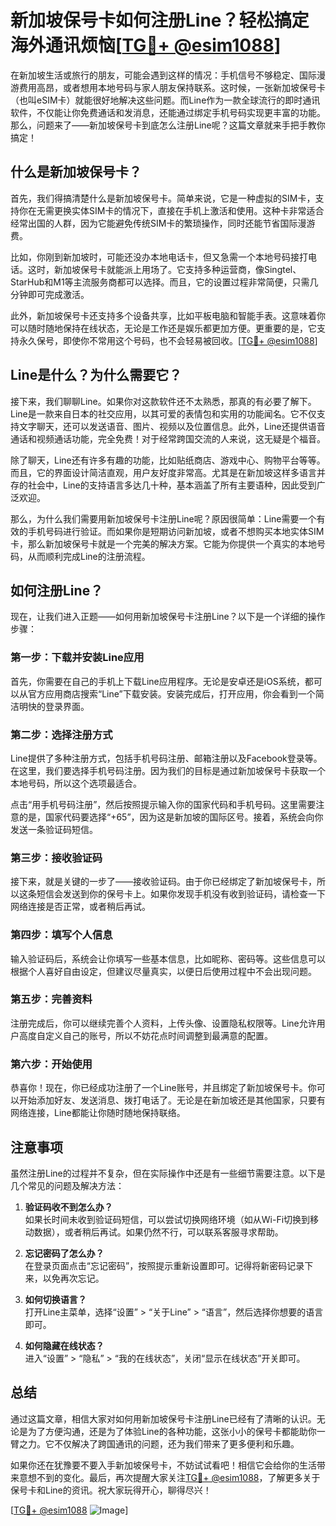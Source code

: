 # 新加坡保号卡如何注册Line？轻松搞定海外通讯烦恼[[TG💪+ @esim1088](https://t.me/s/esim1088)]

在新加坡生活或旅行的朋友，可能会遇到这样的情况：手机信号不够稳定、国际漫游费用高昂，或者想用本地号码与家人朋友保持联系。这时候，一张新加坡保号卡（也叫eSIM卡）就能很好地解决这些问题。而Line作为一款全球流行的即时通讯软件，不仅能让你免费通话和发消息，还能通过绑定手机号码实现更丰富的功能。那么，问题来了——新加坡保号卡到底怎么注册Line呢？这篇文章就来手把手教你搞定！

## 什么是新加坡保号卡？

首先，我们得搞清楚什么是新加坡保号卡。简单来说，它是一种虚拟的SIM卡，支持你在无需更换实体SIM卡的情况下，直接在手机上激活和使用。这种卡非常适合经常出国的人群，因为它能避免传统SIM卡的繁琐操作，同时还能节省国际漫游费。

比如，你刚到新加坡时，可能还没办本地电话卡，但又急需一个本地号码接打电话。这时，新加坡保号卡就能派上用场了。它支持多种运营商，像Singtel、StarHub和M1等主流服务商都可以选择。而且，它的设置过程非常简便，只需几分钟即可完成激活。

此外，新加坡保号卡还支持多个设备共享，比如平板电脑和智能手表。这意味着你可以随时随地保持在线状态，无论是工作还是娱乐都更加方便。更重要的是，它支持永久保号，即使你不常用这个号码，也不会轻易被回收。[[TG💪+ @esim1088](https://t.me/s/esim1088)]

## Line是什么？为什么需要它？

接下来，我们聊聊Line。如果你对这款软件还不太熟悉，那真的有必要了解下。Line是一款来自日本的社交应用，以其可爱的表情包和实用的功能闻名。它不仅支持文字聊天，还可以发送语音、图片、视频以及位置信息。此外，Line还提供语音通话和视频通话功能，完全免费！对于经常跨国交流的人来说，这无疑是个福音。

除了聊天，Line还有许多有趣的功能，比如贴纸商店、游戏中心、购物平台等等。而且，它的界面设计简洁直观，用户友好度非常高。尤其是在新加坡这样多语言并存的社会中，Line的支持语言多达几十种，基本涵盖了所有主要语种，因此受到广泛欢迎。

那么，为什么我们需要用新加坡保号卡注册Line呢？原因很简单：Line需要一个有效的手机号码进行验证。而如果你是短期访问新加坡，或者不想购买本地实体SIM卡，那么新加坡保号卡就是一个完美的解决方案。它能为你提供一个真实的本地号码，从而顺利完成Line的注册流程。

## 如何注册Line？

现在，让我们进入正题——如何用新加坡保号卡注册Line？以下是一个详细的操作步骤：

### 第一步：下载并安装Line应用

首先，你需要在自己的手机上下载Line应用程序。无论是安卓还是iOS系统，都可以从官方应用商店搜索“Line”下载安装。安装完成后，打开应用，你会看到一个简洁明快的登录界面。

### 第二步：选择注册方式

Line提供了多种注册方式，包括手机号码注册、邮箱注册以及Facebook登录等。在这里，我们要选择手机号码注册。因为我们的目标是通过新加坡保号卡获取一个本地号码，所以这个选项最适合。

点击“用手机号码注册”，然后按照提示输入你的国家代码和手机号码。这里需要注意的是，国家代码要选择“+65”，因为这是新加坡的国际区号。接着，系统会向你发送一条验证码短信。

### 第三步：接收验证码

接下来，就是关键的一步了——接收验证码。由于你已经绑定了新加坡保号卡，所以这条短信会发送到你的保号卡上。如果你发现手机没有收到验证码，请检查一下网络连接是否正常，或者稍后再试。

### 第四步：填写个人信息

输入验证码后，系统会让你填写一些基本信息，比如昵称、密码等。这些信息可以根据个人喜好自由设定，但建议尽量真实，以便日后使用过程中不会出现问题。

### 第五步：完善资料

注册完成后，你可以继续完善个人资料，上传头像、设置隐私权限等。Line允许用户高度自定义自己的账号，所以不妨花点时间调整到最满意的配置。

### 第六步：开始使用

恭喜你！现在，你已经成功注册了一个Line账号，并且绑定了新加坡保号卡。你可以开始添加好友、发送消息、拨打电话了。无论是在新加坡还是其他国家，只要有网络连接，Line都能让你随时随地保持联络。

## 注意事项

虽然注册Line的过程并不复杂，但在实际操作中还是有一些细节需要注意。以下是几个常见的问题及解决方法：

1. **验证码收不到怎么办？**  
   如果长时间未收到验证码短信，可以尝试切换网络环境（如从Wi-Fi切换到移动数据），或者稍后再试。如果仍然不行，可以联系客服寻求帮助。

2. **忘记密码了怎么办？**  
   在登录页面点击“忘记密码”，按照提示重新设置即可。记得将新密码记录下来，以免再次忘记。

3. **如何切换语言？**  
   打开Line主菜单，选择“设置” > “关于Line” > “语言”，然后选择你想要的语言即可。

4. **如何隐藏在线状态？**  
   进入“设置” > “隐私” > “我的在线状态”，关闭“显示在线状态”开关即可。

## 总结

通过这篇文章，相信大家对如何用新加坡保号卡注册Line已经有了清晰的认识。无论是为了方便沟通，还是为了体验Line的各种功能，这张小小的保号卡都能助你一臂之力。它不仅解决了跨国通讯的问题，还为我们带来了更多便利和乐趣。

如果你还在犹豫要不要入手新加坡保号卡，不妨试试看吧！相信它会给你的生活带来意想不到的变化。最后，再次提醒大家关注[TG💪+ @esim1088](https://t.me/s/esim1088)，了解更多关于保号卡和Line的资讯。祝大家玩得开心，聊得尽兴！

[[TG💪+ @esim1088](https://t.me/s/esim1088) ![Image](https://i.postimg.cc/4NQfJmqS/Snipaste-2025-05-13-00-14-12.png)]